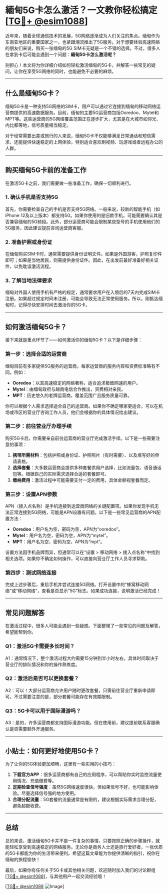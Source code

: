 # 緬甸5G卡怎么激活？一文教你轻松搞定[[TG💪+ @esim1088](https://t.me/s/esim1088)]

近年来，随着全球通信技术的发展，5G网络逐渐成为人们关注的焦点。缅甸作为东南亚地区的重要国家之一，也紧跟潮流推出了5G服务。对于想要体验高速网络的朋友们来说，购买一张缅甸的5G SIM卡无疑是一个不错的选择。不过，很多人在拿到卡后可能会遇到一个问题：**緬甸5G卡怎么激活呢？**

别担心！本文将为你详细介绍如何轻松激活缅甸的5G卡，并解答一些常见的疑问，让你在享受5G网络的同时，也能避免不必要的麻烦。

---

## 什么是缅甸5G卡？

缅甸5G卡是一种支持5G网络的SIM卡，用户可以通过它连接到缅甸的移动网络运营商提供的高速数据服务。目前，缅甸的主要5G运营商包括Ooredoo、Mytel和MPT等。这些运营商的5G网络覆盖范围正在逐步扩大，尤其是在大城市如仰光、内比都等地，信号质量相当稳定。

对于经常需要出差或旅行的人来说，缅甸5G卡不仅能够满足日常通话和短信需求，还能提供快速稳定的上网体验，特别适合喜欢刷视频、玩游戏或者远程办公的人群。

---

## 购买缅甸5G卡前的准备工作

在激活5G卡之前，我们需要做一些准备工作，确保一切顺利进行。

### 1. **确认手机是否支持5G**
首先，你需要检查自己的手机是否支持5G网络。一般来说，较新的智能手机（如iPhone 12及以上版本）都支持5G。如果你使用的是旧款手机，可能需要确认其是否兼容缅甸的5G频段。此外，部分运营商可能会限制某些型号的手机使用他们的5G服务，因此建议提前咨询运营商客服。

### 2. **准备护照或身份证**
在缅甸购买SIM卡时，通常需要提供身份证明文件。如果是外国游客，护照复印件即可；如果是当地居民，则需提供身份证件。因此，在出发前最好准备好相关证件，以免耽误激活流程。

### 3. **了解当地法律要求**
缅甸对外国人使用手机有严格的规定，通常要求用户在入境后的7天内完成SIM卡注册。如果超过规定时间未注册，可能会导致无法正常使用服务。所以，刚抵达缅甸时，记得尽快安排时间去激活你的5G卡。

---

## 如何激活缅甸5G卡？

接下来就是重点环节了——如何激活你的缅甸5G卡？以下是详细步骤：

### 第一步：选择合适的运营商
缅甸目前有多家提供5G服务的运营商，每家运营商的服务内容和资费标准略有不同。例如：
- **Ooredoo**：以其高速稳定的网络著称，适合追求极致网速的用户。
- **Mytel**：由缅甸政府与越南电信合作推出，资费相对亲民。
- **MPT**：历史悠久的老牌运营商，覆盖范围广且服务质量可靠。

你可以根据个人需求选择适合自己的运营商。如果你不确定哪家更适合，可以在机场或市区的营业厅咨询工作人员，他们会根据你的具体情况给出建议。

### 第二步：前往营业厅办理手续
购买5G卡后，你需要亲自前往运营商的营业厅完成激活手续。以下是一些需要注意的事项：
1. **携带所需材料**：包括护照或身份证、护照照片（有时需要）、以及填写好的申请表格。
2. **选择套餐**：大多数运营商会提供多种套餐供用户选择，比如流量包、语音通话包等。根据自己的实际需求选择合适的套餐即可。
3. **缴纳费用**：激活过程中可能需要支付一定的费用，具体金额视套餐而定。

### 第三步：设置APN参数
APN（接入点名称）是手机连接到运营商网络的关键配置项。如果你发现手机无法正常连接到5G网络，可能是APN设置有问题。以下是一些常见运营商的APN配置方法：
- **Ooredoo**：用户名为空，密码为空，APN为“ooredoo”。
- **Mytel**：用户名为空，密码为空，APN为“mytel”。
- **MPT**：用户名为空，密码为空，APN为“mpt”。
  
设置方法因手机品牌而异，但通常可以在“设置 > 移动网络 > 接入点名称”中找到相关选项。如果你不确定如何操作，可以直接向营业厅工作人员寻求帮助。

### 第四步：测试网络连接
完成上述步骤后，重启手机并尝试连接5G网络。打开设置中的“蜂窝移动网络”或“移动网络”，查看是否显示“5G”标志。如果成功连接，说明激活已经完成！

---

## 常见问题解答

在激活过程中，很多人可能会遇到一些疑惑。下面整理了一些常见的问题及解答，希望能帮到你。

### Q1：激活5G卡需要多长时间？
A1：通常情况下，整个激活过程大约需要15分钟到半小时左右，具体时间取决于营业厅的排队情况和你的操作熟练度。

### Q2：激活后是否可以更换套餐？
A2：可以！大部分运营商允许用户随时更改套餐，只需前往营业厅重新申请即可。不过需要注意的是，部分套餐可能存在有效期限制。

### Q3：5G卡可以用于国际漫游吗？
A3：是的，许多运营商都支持国际漫游功能。但在使用前，建议提前联系客服确认是否需要额外开通服务。

---

## 小贴士：如何更好地使用5G卡？

为了让你的5G体验更加顺畅，这里有一些实用的小技巧：
1. **下载官方APP**：很多运营商都有自己的应用程序，可以帮助你实时监控流量使用情况、充值缴费等。
2. **定期检查信号强度**：虽然5G网络速度很快，但如果信号不好，也可能影响体验。尽量选择信号强的地方使用。
3. **合理分配流量**：5G套餐的流量通常是有限的，建议根据实际需求合理分配，避免超额收费。

---

## 总结

总的来说，激活缅甸5G卡并不是一件复杂的事情，只要按照正确的步骤操作，就能轻松享受到高速稳定的网络服务。无论你是商务人士还是旅行爱好者，一张优质的5G卡都能为你的生活带来便利。希望这篇文章能为你提供清晰的指引，祝你在缅甸的旅程愉快！

最后，如果你有任何关于5G卡或其他相关问题，欢迎随时加入我们的讨论群组[[TG💪+ @esim1088](https://t.me/s/esim1088)]，与其他用户一起交流经验哦！

[[TG💪+ @esim1088](https://t.me/s/esim1088) ![Image](https://i.postimg.cc/4NQfJmqS/Snipaste-2025-05-13-00-14-12.png)]